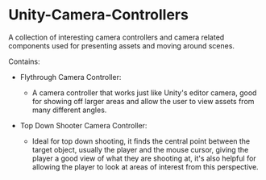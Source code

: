 # Unity-Camera-Controllers
A collection of interesting camera controllers and camera related components used for presenting assets and moving around scenes. 

Contains:
- Flythrough Camera Controller:
    - A camera controller that works just like Unity's editor camera, good for showing off larger areas and allow the user to view assets from many different angles.
  
 - Top Down Shooter Camera Controller:
    - Ideal for top down shooting, it finds the central point between the target object, usually the player and the mouse cursor, giving the player a good view of what they are shooting at, it's also helpful for allowing the player to look at areas of interest from this perspective. 
